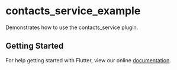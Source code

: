 # contacts_service_example

Demonstrates how to use the contacts_service plugin.

## Getting Started

For help getting started with Flutter, view our online
[documentation](https://flutter.io/).
